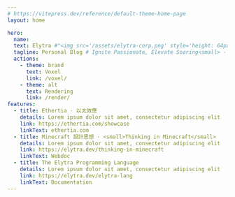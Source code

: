 ```yaml
---
# https://vitepress.dev/reference/default-theme-home-page
layout: home

hero:
  name: 
  text: Elytra #"<img src='/assets/elytra-corp.png' style='height: 64px; '>"
  tagline: Personal Blog # Ignite Passionate, Elevate Soaring<small> · 点燃热情 助力翱翔</small>
  actions:
    - theme: brand
      text: Voxel
      link: /voxel/
    - theme: alt
      text: Rendering
      link: /render/
features:
  - title: Ethertia · 以太效應
    details: Lorem ipsum dolor sit amet, consectetur adipiscing elit
    link: https://ethertia.com/showcase
    linkText: ethertia.com
  - title: Minecraft 設計思想 · <small>Thinking in Minecraft</small>
    details: Lorem ipsum dolor sit amet, consectetur adipiscing elit
    link: https://elytra.dev/thinking-in-minecraft
    linkText: Webdoc
  - title: The Elytra Programming Language
    details: Lorem ipsum dolor sit amet, consectetur adipiscing elit
    link: https://elytra.dev/elytra-lang
    linkText: Documentation
---
```


<br>

<!-- # Projects -->

<!-- <div class="VPFeatures VPHomeFeatures VPFeatures vp-raw" style="margin: 14px 0">
  <div class="project-items">
    <VPProject 
      title="Ethertia · 以太效應" 
      details="Lorem ipsum dolor sit amet, consectetur adipiscing elit"
      link="https://ethertia.com/showcase"
      linkText="ethertia.com"/>
    <VPProject 
      title="Minecraft 設計思想 · <small>Thinking in Minecraft</small>" 
      details="Lorem ipsum dolor sit amet, consectetur adipiscing elit"
      link="https://elytra.dev/thinking-in-minecraft"
      linkText="Webdoc"/>
    <VPProject 
      title="The Elytra Programming Language" 
      details="Lorem ipsum dolor sit amet, consectetur adipiscing elit"
      link="https://elytra.dev/lang"
      linkText="Documentation"/>
  </div>
</div> -->

<!-- # Playlists -->

<!-- <p>Ethertia Devlog</p> -->
<!-- <div>
  <EtVideo
    title="温度湿度等参数 生物群系设计 E1 | Ethertia 23u02"
    desc="Jan 12, 2023 · 02:44"
    link="https://www.bilibili.com/video/BV1YY4y1f77G"
    cover_url="https://elytra.dev/~pris/res/vp/bio1.png"/>
  <EtVideo
    title="温度湿度等参数 生物群系设计 E1 | Ethertia 23u02"
    desc="Jan 12, 2023 · 02:44"
    link="https://www.bilibili.com/video/BV1YY4y1f77G"
    cover_url="https://elytra.dev/~pris/res/vp/bio1.png"/>
</div> -->

<!-- # Blogs -->

<!-- <div>
  <EtPost
    title="Dive into Minecraft Terrain Generation"
    desc="Atmosphere always is Spherical due to Gravity Theory."
    link="https://www.bilibili.com/video/BV1YY4y1f77G"
    date="2022-12-03"
    cover_url="https://elytra.dev/~pris/res/bg21.png"
    tags="Agood;Abcs"/>
    
  <EtPost
    title="Flat Atmosphere Rendering"
    desc="Atmosphere always is Spherical due to Gravity Theory."
    link="https://www.bilibili.com/video/BV1YY4y1f77G"
    date="2022-12-03"
    cover_url="https://elytra.dev/~pris/res/bg2.png"/>

  <EtPost
    title="Raymarching World-Ray Generation"
    desc="Ray, ClipSpace to WorldSpace with MVP Transformations."
    link="https://www.bilibili.com/video/BV1YY4y1f77G"
    date="2022-12-03"/>
  <EtPost
    title="Naive SurfaceNets Implmentation"
    desc="Conversion of Ray from ClipSpace to WorldSpace with MVP"
    link="https://www.bilibili.com/video/BV1YY4y1f77G"
    date="2022-12-03"/>
</div> -->


<!-- # Articles · Papers · Publications 

# Gallery

# About -->





<!-- <VPTeamMembers size="small" :members="members" /> -->


<!-- <style>

.vp-doc h1 {
  font-size: 30px;
  font-weight: 200;
  font-family: system-ui, -apple-system, "Segoe UI", Roboto, "Helvetica Neue", "Noto Sans", "Liberation Sans", Arial, sans-serif, "Apple Color Emoji", "Segoe UI Emoji", "Segoe UI Symbol", "Noto Color Emoji";
  margin: 42px 0 18px 0;
}


.project-items {
  display: flex;
  flex-wrap: wrap;
  justify-content: space-between;
  align-items: stretch;
  gap: 12px
}

</style> -->

<!--script setup>

import VPProject from '/components/VPProject.vue'

import EtVideo from '/components/VPVideo.vue'
import EtPost from '/components/VPPost.vue'

import { VPTeamMembers } from 'vitepress/theme';
const members = [
  {
    avatar: 'https://www.github.com/Dreamtowards.png',
    name: 'Dreamtowards',
    title: 'Creator',
    links: [
      { icon: 'github', link: 'https://github.com/Dreamtowards' },
      { icon: 'twitter', link: 'https://twitter.com/Dreamtowards' }
    ],
    // sponsor: "sth",
    // actionText: "Action"
  },
  {
    avatar: 'https://www.github.com/thaumstrial.png',
    name: 'Thaumstrial',
    title: 'Creator',
    links: [
      { icon: 'github', link: 'https://github.com/thaumstrial' },
      { icon: 'twitter', link: 'https://twitter.com/thaumstrial' }
    ]
  },
  {
    avatar: 'https://www.github.com/okkmnone.png',
    name: 'Master Foo',
    title: 'Technical Adviser',
    links: [
      { icon: 'github', link: 'https://github.com/thaumstrial' },
      { icon: 'twitter', link: 'https://twitter.com/thaumstrial' }
    ]
  },
]
</script-->

